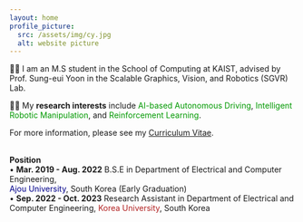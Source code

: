 ```yaml
---
layout: home
profile_picture:
  src: /assets/img/cy.jpg
  alt: website picture
---
```


<p>
  👨‍🎓 I am an M.S student in the School of Computing at KAIST, advised by Prof. Sung-eui Yoon in the Scalable Graphics, Vision, and Robotics (SGVR) Lab.
</p>

<p>
  👨‍🔬 My <b>research interests</b> include <font color='#009900'>AI-based Autonomous Driving</font>, <font color='#009900'>Intelligent Robotic Manipulation</font>, and <font color='#009900'>Reinforcement Learning</font>.
</p>

<p>
  For more information, please see my <a href="https://drive.google.com/file/d/1rxIQOpsSAclfBOHyGsJfmOwXDYDGngBC/view?usp=sharing">Curriculum Vitae</a>.
</p>

<p>
  <br/>
  <b>Position</b>
  <br/>
  • <b>Mar. 2019 - Aug. 2022</b> B.S.E in Department of Electrical and Computer Engineering,<br/>
  <font color='#00008b'>Ajou University</font>, South Korea (Early Graduation)
  <br/>
  • <b>Sep. 2022 - Oct. 2023</b> Research Assistant in Department of Electrical and Computer Engineering, <font color='#b22222'>Korea University</font>, South Korea
</p> 
